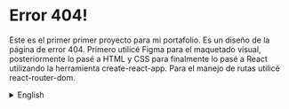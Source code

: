 # Error 404!

Este es el primer primer proyecto para mi portafolio. Es un diseño de la página de error 404. Primero utilicé Figma para el maquetado visual, posteriormente lo pasé a HTML y CSS para finalmente lo pasé a React utilizando la herramienta create-react-app. Para el manejo de rutas utilicé react-router-dom.

<details>
    <summary>English</summary>
    This is the first project for my porfolio. Is a design of 404 error page. First I used Figma for the layout, after I transferred it to HTML y CSS, finally I passed it to React using create-react-app tool. For Routes I used react-router-dom.
</details>
